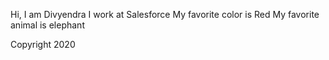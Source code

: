Hi, I am Divyendra
I work at Salesforce
My favorite color is Red
My favorite animal is elephant

Copyright 2020
